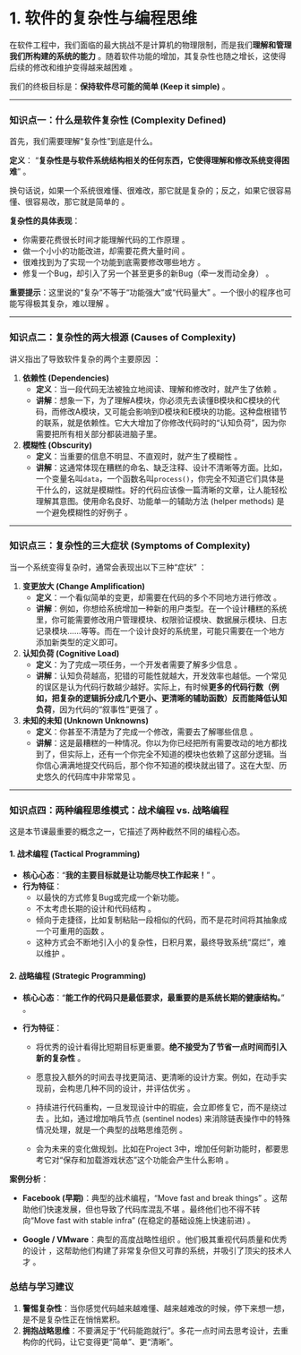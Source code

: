 # 1. 软件的复杂性与编程思维

在软件工程中，我们面临的最大挑战不是计算机的物理限制，而是我们**理解和管理我们所构建的系统的能力** 。随着软件功能的增加，其复杂性也随之增长，这使得后续的修改和维护变得越来越困难 。



我们的终极目标是：**保持软件尽可能的简单 (Keep it simple)** 。

------

### 知识点一：什么是软件复杂性 (Complexity Defined)

首先，我们需要理解“复杂性”到底是什么。

**定义**： “**复杂性是与软件系统结构相关的任何东西，它使得理解和修改系统变得困难**” 。

换句话说，如果一个系统很难懂、很难改，那它就是复杂的；反之，如果它很容易懂、很容易改，那它就是简单的 。

**复杂性的具体表现**：

- 你需要花费很长时间才能理解代码的工作原理 。
- 做一个小小的功能改进，却需要花费大量时间 。
- 很难找到为了实现一个功能到底需要修改哪些地方 。
- 修复一个Bug，却引入了另一个甚至更多的新Bug（牵一发而动全身） 。



**重要提示**：这里说的“复杂”不等于“功能强大”或“代码量大” 。一个很小的程序也可能写得极其复杂，难以理解 。



------

### 知识点二：复杂性的两大根源 (Causes of Complexity)

讲义指出了导致软件复杂的两个主要原因 ：



1. **依赖性 (Dependencies)** 
   - **定义**：当一段代码无法被独立地阅读、理解和修改时，就产生了依赖 。
   - **讲解**：想象一下，为了理解A模块，你必须先去读懂B模块和C模块的代码，而修改A模块，又可能会影响到D模块和E模块的功能。这种盘根错节的联系，就是依赖性。它大大增加了你修改代码时的“认知负荷”，因为你需要把所有相关部分都装进脑子里。
2. **模糊性 (Obscurity)** 
   - **定义**：当重要的信息不明显、不直观时，就产生了模糊性 。
   - **讲解**：这通常体现在糟糕的命名、缺乏注释、设计不清晰等方面。比如，一个变量名叫`data`，一个函数名叫`process()`，你完全不知道它们具体是干什么的，这就是模糊性。好的代码应该像一篇清晰的文章，让人能轻松理解其意图。使用命名良好、功能单一的辅助方法 (helper methods) 是一个避免模糊性的好例子 。



------

### 知识点三：复杂性的三大症状 (Symptoms of Complexity)

当一个系统变得复杂时，通常会表现出以下三种“症状” ：

1. **变更放大 (Change Amplification)** 
   - **定义**：一个看似简单的变更，却需要在代码的多个不同地方进行修改 。
   - **讲解**：例如，你想给系统增加一种新的用户类型。在一个设计糟糕的系统里，你可能需要修改用户管理模块、权限验证模块、数据展示模块、日志记录模块……等等。而在一个设计良好的系统里，可能只需要在一个地方添加新类型的定义即可。
2. **认知负荷 (Cognitive Load)** 
   - **定义**：为了完成一项任务，一个开发者需要了解多少信息 。
   - **讲解**：认知负荷越高，犯错的可能性就越大，开发效率也越低。一个常见的误区是认为代码行数越少越好。实际上，有时候**更多的代码行数（例如，把复杂的逻辑拆分成几个更小、更清晰的辅助函数）反而能降低认知负荷**，因为代码的“叙事性”更强了 。
3. **未知的未知 (Unknown Unknowns)** 
   - **定义**：你甚至不清楚为了完成一个修改，需要去了解哪些信息 。
   - **讲解**：这是最糟糕的一种情况。你以为你已经把所有需要改动的地方都找到了，但实际上，还有一个你完全不知道的模块也依赖了这部分逻辑。当你信心满满地提交代码后，那个你不知道的模块就出错了。这在大型、历史悠久的代码库中非常常见 。



------

### 知识点四：两种编程思维模式：战术编程 vs. 战略编程

这是本节课最重要的概念之一，它描述了两种截然不同的编程心态。



#### 1. 战术编程 (Tactical Programming)

- **核心心态**：“**我的主要目标就是让功能尽快工作起来！**” 。
- **行为特征**：
  - 以最快的方式修复Bug或完成一个新功能。
  - 不太考虑长期的设计和代码结构 。
  - 倾向于走捷径，比如复制粘贴一段相似的代码，而不是花时间将其抽象成一个可重用的函数 。
  - 这种方式会不断地引入小的复杂性，日积月累，最终导致系统“腐烂”，难以维护 。



#### 2. 战略编程 (Strategic Programming)

- **核心心态**：“**能工作的代码只是最低要求，最重要的是系统长期的健康结构。**” 。

- **行为特征**：

  - 将优秀的设计看得比短期目标更重要。**绝不接受为了节省一点时间而引入新的复杂性** 。

  - 愿意投入额外的时间去寻找更简洁、更清晰的设计方案。例如，在动手实现前，会构思几种不同的设计，并评估优劣 。

  - 持续进行代码重构，一旦发现设计中的瑕疵，会立即修复它，而不是绕过去 。比如，通过增加哨兵节点 (sentinel nodes) 来消除链表操作中的特殊情况处理，就是一个典型的战略思维范例 。

  - 会为未来的变化做规划。比如在Project 3中，增加任何新功能时，都要思考它对“保存和加载游戏状态”这个功能会产生什么影响 。

    

**案例分析**：

- **Facebook (早期)**：典型的战术编程，“Move fast and break things” 。这帮助他们快速发展，但也导致了代码库混乱不堪 。最终他们也不得不转向“Move fast with stable infra” (在稳定的基础设施上快速前进) 。

- **Google / VMware**：典型的高度战略性组织 。他们极其重视代码质量和优秀的设计 ，这帮助他们构建了非常复杂但又可靠的系统，并吸引了顶尖的技术人才 。

  

### 总结与学习建议

1. **警惕复杂性**：当你感觉代码越来越难懂、越来越难改的时候，停下来想一想，是不是复杂性正在悄悄累积。
2. **拥抱战略思维**：不要满足于“代码能跑就行”。多花一点时间去思考设计，去重构你的代码，让它变得更“简单”、更“清晰”。